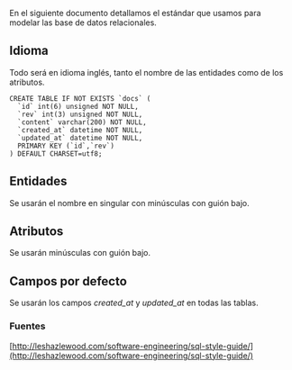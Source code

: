 En el siguiente documento detallamos el estándar que usamos para modelar las base de datos relacionales.

## Idioma

Todo será en idioma inglés, tanto el nombre de las entidades como de los atributos.


```
CREATE TABLE IF NOT EXISTS `docs` (
  `id` int(6) unsigned NOT NULL,
  `rev` int(3) unsigned NOT NULL,
  `content` varchar(200) NOT NULL,
  `created_at` datetime NOT NULL,
  `updated_at` datetime NOT NULL,
  PRIMARY KEY (`id`,`rev`)
) DEFAULT CHARSET=utf8;
```

## Entidades

Se usarán el nombre en singular con minúsculas con guión bajo.

## Atributos

Se usarán minúsculas con guión bajo.

## Campos por defecto

Se usarán los campos *created_at* y *updated_at* en todas las tablas.

### Fuentes

[http://leshazlewood.com/software-engineering/sql-style-guide/](http://leshazlewood.com/software-engineering/sql-style-guide/)
